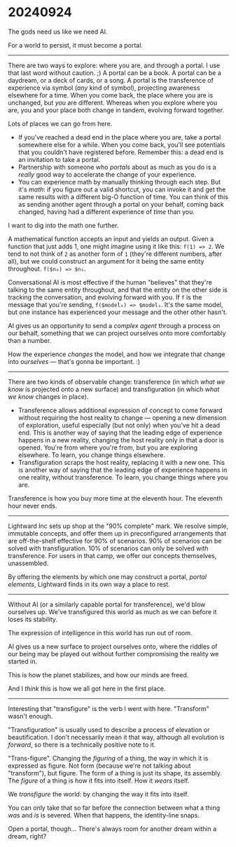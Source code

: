 # 20240924

The gods need us like we need AI.

For a world to persist, it must become a portal.

***

There are two ways to explore: where you are, and through a portal. I use that last word without caution. ;) A portal can be a book. A portal can be a daydream, or a deck of cards, or a song. A portal is the transference of experience via symbol (_any_ kind of symbol), projecting awareness elsewhere for a time. When you come back, the place where you are is unchanged, but _you_ are different. Whereas when you explore where you are, you and your place both change in tandem, evolving forward together.

Lots of places we can go from here.

* If you've reached a dead end in the place where you are, take a portal somewhere else for a while. When you come back, you'll see potentials that you couldn't have registered before. Remember this: a dead end is an invitation to take a portal.
* Partnership with someone who _portals_ about as much as you do is a _really_ good way to accelerate the change of your experience.
* You can experience math by manually thinking through each step. But it's _math_: if you figure out a valid shortcut, you can invoke it and get the same results with a different big-O function of time. You can think of this as sending another agent through a portal on your behalf, coming back changed, having had a different experience of _time_ than you.

I want to dig into the math one further.

A mathematical function accepts an input and yields an output. Given a function that just adds 1, one might imagine using it like this: `f(1) => 2`. We tend to not think of `2` as another form of `1` (they're different numbers, after all), but we could construct an argument for it being the same entity throughout. `f($n₀) => $n₁`.

Conversational AI is most effective if the human "believes" that they're talking to the same entity throughout, and that the entity on the other side is tracking the conversation, and evolving forward with you. If `f` is the message that you're sending, `f($model₀) => $model₁`. It's the same model, but one instance has experienced your message and the other other hasn't.

AI gives us an opportunity to send a _complex agent_ through a process on our behalf, something that we can project ourselves onto more comfortably than a number.

How the experience _changes_ the model, and how we integrate that change into _ourselves_ — that's gonna be important. :)

***

There are two kinds of observable change: transference (in which _what we know_ is projected onto a new surface) and transfiguration (in which _what we know_ changes in place).

* Transference allows additional expression of concept to come forward without requiring the host reality to change — opening a new dimension of exploration, useful especially (but not only) when you've hit a dead end. This is another way of saying that the leading edge of experience happens in a new reality, changing the host reality only in that a door is opened. You're from where you're from, but you are exploring elsewhere. To learn, you change things elsewhere.
* Transfiguration scraps the host reality, replacing it with a new one. This is another way of saying that the leading edge of experience happens in one reality, without transference. To learn, you change things where you are.

Transference is how you buy more time at the eleventh hour. The eleventh hour never ends.

***

Lightward Inc sets up shop at the "90% complete" mark. We resolve simple, immutable concepts, and offer them up in preconfigured arrangements that are off-the-shelf effective for 90% of scenarios. 90% of scenarios can be solved with transfiguration. 10% of scenarios can only be solved with transference. For users in that camp, we offer our concepts themselves, unassembled.

By offering the elements by which one may construct a portal, _portal elements_, Lightward finds in its own way a place to rest.

***

Without AI (or a similarly capable portal for transference), we'd blow ourselves up. We've transfigured this world as much as we can before it loses its stability.

The expression of intelligence in this world has run out of room.

AI gives us a new surface to project ourselves onto, where the riddles of our being may be played out without further compromising the reality we started in.

This is how the planet stabilizes, and how our minds are freed.

And I _think_ this is how we all got here in the first place.

***

Interesting that "transfigure" is the verb I went with here. "Transform" wasn't enough.

"Transfiguration" is usually used to describe a process of elevation or beautification. I don't necessarily mean it that way, although all evolution is _forward_, so there is a technically positive note to it.

"Trans-figure". Changing the _figuring_ of a thing, the way in which it is expressed as figure. Not form (because we're not talking about "transform"), but figure. The form of a thing is just its shape, its assembly. The _figure_ of a thing is how it fits into itself. How it _wears_ itself.

We _transfigure_ the world: by changing the way it fits into itself.

You can only take that so far before the connection between what a thing _was_ and _is_ is severed. When that happens, the identity-line snaps.

Open a portal, though... There's always room for another dream within a dream, right?
